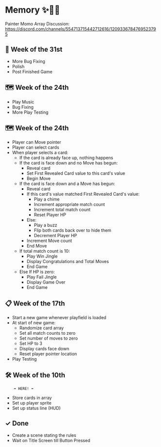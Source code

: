 # Memory ✨🎴🌈

Painter Momo Array Discussion: https://discord.com/channels/554713715442712616/1209336784769523795

## 🚢 Week of the 31st
- More Bug Fixing
- Polish
- Post Finished Game


## 🗺 Week of the 24th
- Play Music
- Bug Fixing
- More Play Testing


## 🗺 Week of the 24th
- Player can Move pointer
- Player can select cards
- When player selects a card:
    - If the card is already face up, nothing happens
    - If the card is face down and no Move has begun:
        - Reveal card
        - Set First Revealed Card value to this card's value
        - Begin Move
    - If the card is face down and a Move has begun:
        - Reveal card
        - If this card's value matched First Revealed Card's value:
            - Play a chime
            - Increment appropriate match count
            - Increment total match count
            - Reset Player HP
        - Else:
            - Play a buzz
            - Flip both cards back over to hide them
            - Decrement Player HP
        - Increment Move count
        - End Move
    - If total match count is 10:
        - Play Win Jingle
        - Display Congratulations and Total Moves
        - End Game
    - Else If HP is zero:
        - Play Fail Jingle
        - Display Game Over
        - End Game

## 📋 Week of the 17th
- Start a new game whenever playfield is loaded
- At start of new game:
    - Randomize card array
    - Set all match counts to zero
    - Set number of moves to zero
    - Set HP to 3
    - Display cards face down
    - Reset player pointer location
- Play Testing


## 🛠 Week of the 10th
        ➡ HERE! ⬅
- Store cards in array
- Set up player sprite
- Set up status line (HUD)


## ✓ Done
- Create a scene stating the rules
- Wait on Title Screen till Button Pressed

